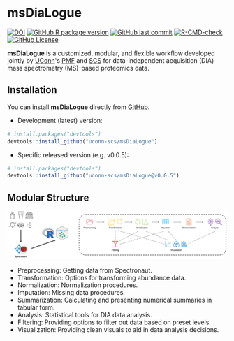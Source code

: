 # msDiaLogue <img src="man/figure/logo.png" align="right" alt="" width="150">


[![DOI](https://zenodo.org/badge/DOI/10.5281/zenodo.15663360.svg)](https://doi.org/10.5281/zenodo.15663360)
[![GitHub R package version](https://img.shields.io/github/r-package/v/uconn-scs/msDiaLogue?label=R%20in%20dev&color=green)](https://github.com/uconn-scs/msDiaLogue/blob/main/DESCRIPTION)
[![GitHub last commit](https://img.shields.io/github/last-commit/uconn-scs/msDiaLogue)](https://github.com/uconn-scs/msDiaLogue/commits/main)
[![R-CMD-check](https://github.com/uconn-scs/msDiaLogue/actions/workflows/R-CMD-check.yaml/badge.svg)](https://github.com/uconn-scs/msDiaLogue/actions/workflows/R-CMD-check.yaml)
[![GitHub License](https://img.shields.io/github/license/uconn-scs/msDiaLogue?color=blue)](https://github.com/uconn-scs/msDiaLogue/blob/main/LICENSE)


**msDiaLogue** is a customized, modular, and flexible workflow developed jointly
by [UConn](https://uconn.edu/)'s [PMF](https://proteomics.uconn.edu/) and
[SCS](https://statsconsulting.uconn.edu/) for data-independent acquisition (DIA)
mass spectrometry (MS)-based proteomics data.


## Installation


You can install **msDiaLogue** directly from [GitHub](https://github.com/).


+ Development (latest) version:


``` r
# install.packages("devtools")
devtools::install_github("uconn-scs/msDiaLogue")
```


+ Specific released version (e.g. v0.0.5):


``` r
# install.packages("devtools")
devtools::install_github("uconn-scs/msDiaLogue@v0.0.5")
```


## Modular Structure


![](https://raw.githubusercontent.com/uconn-scs/msDiaLogue/refs/heads/main/man/figure/workflow.png)


* Preprocessing: Getting data from Spectronaut.
* Transformation: Options for transforming abundance data.
* Normalization: Normalization procedures.
* Imputation: Missing data procedures.
* Summarization: Calculating and presenting numerical summaries in tabular form.
* Analysis: Statistical tools for DIA data analysis.
* Filtering: Providing options to filter out data based on preset levels.
* Visualization: Providing clean visuals to aid in data analysis decisions.


